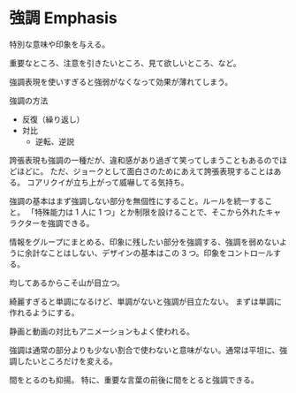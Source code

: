 # 強調 Emphasis

特別な意味や印象を与える。

重要なところ、注意を引きたいところ、見て欲しいところ、など。

強調表現を使いすぎると強弱がなくなって効果が薄れてしまう。

強調の方法

- 反復（繰り返し）
- 対比
  - 逆転、逆説

誇張表現も強調の一種だが、違和感があり過ぎて笑ってしまうこともあるのでほどほどに。
ただ、ジョークとして面白さのためにあえて誇張表現することはある。
コアリクイが立ち上がって威嚇してる気持ち。

強調の基本はまず強調しない部分を無個性にすること。ルールを統一すること。
「特殊能力は 1 人に 1 つ」とか制限を設けることで、そこから外れたキャラクターを強調できる。

情報をグループにまとめる、印象に残したい部分を強調する、強調を弱めないように余計なことはしない、デザインの基本はこの 3 つ。印象をコントロールする。

均してあるからこそ山が目立つ。

綺麗すぎると単調になるけど、単調がないと強調が目立たない。
まずは単調に作れるようにする。

静画と動画の対比もアニメーションもよく使われる。

強調は通常の部分よりも少ない割合で使わないと意味がない。通常は平坦に、強調したいところだけを変える。

間をとるのも抑揚。
特に、重要な言葉の前後に間をとると強調できる。
